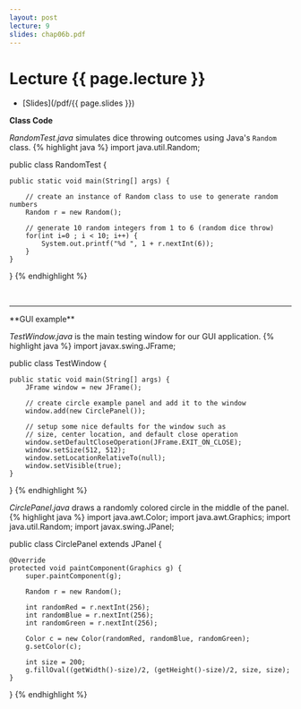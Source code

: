 ```yaml
---
layout: post
lecture: 9
slides: chap06b.pdf
---
```


Lecture {{ page.lecture }}
==========================

- [Slides](/pdf/{{ page.slides }})

**Class Code**

*RandomTest.java* simulates dice throwing outcomes using Java's `Random` class.
{% highlight java %}
import java.util.Random;

public class RandomTest {

	public static void main(String[] args) {
		
		// create an instance of Random class to use to generate random numbers
		Random r = new Random();
		
		// generate 10 random integers from 1 to 6 (random dice throw)
		for(int i=0 ; i < 10; i++) {
			System.out.printf("%d ", 1 + r.nextInt(6));
		}
	}
}
{% endhighlight %}

&nbsp;
<hr/>
**GUI example**

*TestWindow.java* is the main testing window for our GUI application.
{% highlight java %}
import javax.swing.JFrame;

public class TestWindow {

	public static void main(String[] args) {
		JFrame window = new JFrame();

		// create circle example panel and add it to the window
		window.add(new CirclePanel());

		// setup some nice defaults for the window such as
		// size, center location, and default close operation
		window.setDefaultCloseOperation(JFrame.EXIT_ON_CLOSE);
		window.setSize(512, 512);
		window.setLocationRelativeTo(null);
		window.setVisible(true);
	}
}
{% endhighlight %}

*CirclePanel.java* draws a randomly colored circle in the middle of the panel.
{% highlight java %}
import java.awt.Color;
import java.awt.Graphics;
import java.util.Random;
import javax.swing.JPanel;

public class CirclePanel extends JPanel {

	@Override
	protected void paintComponent(Graphics g) {
		super.paintComponent(g);

		Random r = new Random();
		
		int randomRed = r.nextInt(256);
		int randomBlue = r.nextInt(256);
		int randomGreen = r.nextInt(256);
	
		Color c = new Color(randomRed, randomBlue, randomGreen);
		g.setColor(c);
			
		int size = 200;
		g.fillOval((getWidth()-size)/2, (getHeight()-size)/2, size, size);
	}	
}
{% endhighlight %}
